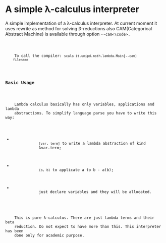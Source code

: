 <h1>A simple &lambda;-calculus interpreter</h1> 
<p>
    A simple implementation of a &lambda;-calculus interpreter. At current moment
    it uses rewrite as method for solving &beta;-reductions also CAM(Categorical
    Abstract Machine) is available through option <code>--cam<\code>. 
</p>
<p>
    To call the compiler: <code>scala it.unipd.math.lambda.Main[--cam]
    filename</code>
</p>


<h3>Basic Usage</h3>
<p> 
    Lambda calculus basically has only variables, applications and lambda 
    abstractions. To simplify language parse you have to write this way:
    <ul>
        <li>
            <code>[var, term]</code> to write a lambda abstraction of kind 
            &lambda;var.term;
        </li>
        <li>
            <code>(a, b)</code> to applicate a to b - a(b);
        </li>
        <li>
            just declare variables and they will be allocated.
        </li>
    </ul>
    This is pure &lambda;-calculus. There are just lambda terms and their beta
    reduction. Do not expect to have more than this. This interpreter has been
    done only for academic purpose.
</p>
